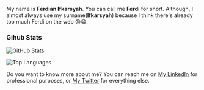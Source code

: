 My name is **Ferdian Ifkarsyah**. You can call me **Ferdi** for short. 
Although, I almost always use my surname(**Ifkarsyah**) because I think there's already too much Ferdi on the web 😓😁.


### Gihub Stats
<p><img src="https://github-readme-stats.vercel.app/api?username=Ifkarsyah&amp;show_icons=true&amp;count_private=true&amp;theme=cobalt" alt="GitHub Stats"></p>

<p><img src="https://github-readme-stats.vercel.app/api/top-langs/?username=Ifkarsyah&amp;layout=compact" alt="Top Languages"></p>

Do you want to know more about me? You can reach me on [My LinkedIn](https://www.linkedin.com/in/ifkarsyah) for professional purposes, or [My Twitter](https://twitter.com/ifkarsyah) for everything else.
